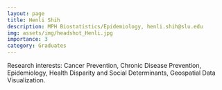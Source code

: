 ```yaml
---
layout: page
title: Henli Shih
description: MPH Biostatistics/Epidemiology, henli.shih@slu.edu
img: assets/img/headshot_Henli.jpg
importance: 3
category: Graduates
--- 
```

Research interests: Cancer Prevention, Chronic Disease Prevention, Epidemiology, Health Disparity and Social Determinants, Geospatial Data Visualization.  


<a href="https://www.linkedin.com/in/henli-shih-ab3780220/"><i class="fab fa-linkedin-in fa-3x"></i></a>
